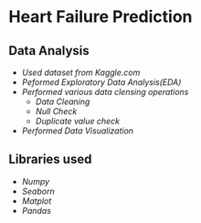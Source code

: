 # Heart Failure Prediction

## Data Analysis
<i>
  <ul>
    <li>
      Used dataset from Kaggle.com
    </li>
    <li>
      Peformed Exploratory Data Analysis(EDA)
    </li>
    <li>
      Performed various data clensing operations
      <ul>
        <li>Data Cleaning</li>
        <li>Null Check</li>
        <li>Duplicate value check</li>
      </ul>
    </li>
    <li>
      Performed Data Visualization
    </li>      
  </ul>
</i>

## Libraries used
<i>
  <ul>
    <li>Numpy</li>
    <li>Seaborn</li>
    <li>Matplot</li>
    <li>Pandas</li>
  </ul>
 </i>
